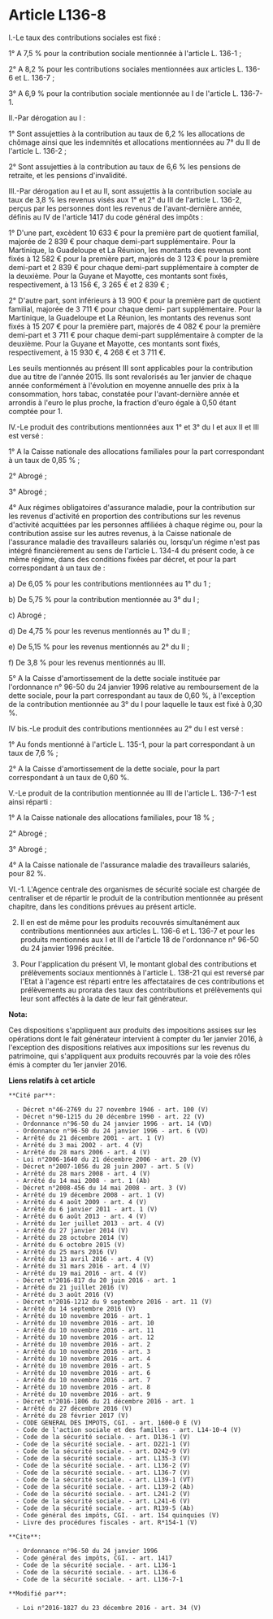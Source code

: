 # Article L136-8

I.-Le taux des contributions sociales est fixé : 

1° A 7,5 % pour la contribution sociale mentionnée à l'article L. 136-1 ; 

2° A 8,2 % pour les contributions sociales mentionnées aux articles L. 136-6 et L. 136-7 ; 

3° A 6,9 % pour la contribution sociale mentionnée au I de l'article L. 136-7-1. 

II.-Par dérogation au I : 

1° Sont assujetties à la contribution au taux de 6,2 % les allocations de chômage ainsi que les indemnités et allocations
mentionnées au 7° du II de l'article L. 136-2 ; 

2° Sont assujetties à la contribution au taux de 6,6 % les pensions de retraite, et les pensions d'invalidité. 

III.-Par dérogation au I et au II, sont assujettis à la contribution sociale au taux de 3,8 % les revenus visés aux 1° et 2°
du III de l'article L. 136-2, perçus par les personnes dont les revenus de l'avant-dernière année, définis au IV de l'article
1417 du code général des impôts : 

1° D'une part, excèdent 10 633 € pour la première part de quotient familial, majorée de 2 839 € pour chaque demi-part
supplémentaire. Pour la Martinique, la Guadeloupe et La Réunion, les montants des revenus sont fixés à 12 582 € pour la
première part, majorés de 3 123 € pour la première demi-part et 2 839 € pour chaque demi-part supplémentaire à compter de la
deuxième. Pour la Guyane et Mayotte, ces montants sont fixés, respectivement, à 13 156 €, 3 265 € et 2 839 € ; 

2° D'autre part, sont inférieurs à 13 900 € pour la première part de quotient familial, majorée de 3 711 € pour chaque demi-
part supplémentaire. Pour la Martinique, la Guadeloupe et La Réunion, les montants des revenus sont fixés à 15 207 € pour la
première part, majorés de 4 082 € pour la première demi-part et 3 711 € pour chaque demi-part supplémentaire à compter de la
deuxième. Pour la Guyane et Mayotte, ces montants sont fixés, respectivement, à 15 930 €, 4 268 € et 3 711 €. 

Les seuils mentionnés au présent III sont applicables pour la contribution due au titre de l'année 2015. Ils sont revalorisés
au 1er janvier de chaque année conformément à l'évolution en moyenne annuelle des prix à la consommation, hors tabac,
constatée pour l'avant-dernière année et arrondis à l'euro le plus proche, la fraction d'euro égale à 0,50 étant comptée pour
1. 

IV.-Le produit des contributions mentionnées aux 1° et 3° du I et aux II et III est versé : 

1° A la Caisse nationale des allocations familiales pour la part correspondant à un taux de 0,85 % ; 

2° Abrogé ; 

3° Abrogé ; 

4° Aux régimes obligatoires d'assurance maladie, pour la contribution sur les revenus d'activité en proportion des
contributions sur les revenus d'activité acquittées par les personnes affiliées à chaque régime ou, pour la contribution
assise sur les autres revenus, à la Caisse nationale de l'assurance maladie des travailleurs salariés ou, lorsqu'un régime
n'est pas intégré financièrement au sens de l'article L. 134-4 du présent code, à ce même régime, dans des conditions fixées
par décret, et pour la part correspondant à un taux de :

a) De 6,05 % pour les contributions mentionnées au 1° du 1 ; 

b) De 5,75 % pour la contribution mentionnée au 3° du I ; 

c) Abrogé ; 

d) De 4,75 % pour les revenus mentionnés au 1° du II ; 

e) De 5,15 % pour les revenus mentionnés au 2° du II ; 

f) De 3,8 % pour les revenus mentionnés au III. 

5° A la Caisse d'amortissement de la dette sociale instituée par l'ordonnance n° 96-50 du 24 janvier 1996 relative au
remboursement de la dette sociale, pour la part correspondant au taux de 0,60 %, à l'exception de la contribution mentionnée
au 3° du I pour laquelle le taux est fixé à 0,30 %. 

IV bis.-Le produit des contributions mentionnées au 2° du I est versé : 

1° Au fonds mentionné à l'article L. 135-1, pour la part correspondant à un taux de 7,6 % ; 

2° A la Caisse d'amortissement de la dette sociale, pour la part correspondant à un taux de 0,60 %.

V.-Le produit de la contribution mentionnée au III de l'article L. 136-7-1 est ainsi réparti : 

1° A la Caisse nationale des allocations familiales, pour 18 % ; 

2° Abrogé ; 

3° Abrogé ; 

4° A la Caisse nationale de l'assurance maladie des travailleurs salariés, pour 82 %. 

VI.-1. L'Agence centrale des organismes de sécurité sociale est chargée de centraliser et de répartir le produit de la
contribution mentionnée au présent chapitre, dans les conditions prévues au présent article. 

2. Il en est de même pour les produits recouvrés simultanément aux contributions mentionnées aux articles L. 136-6 et L.
136-7 et pour les produits mentionnés aux I et III de l'article 18 de l'ordonnance n° 96-50 du 24 janvier 1996 précitée. 

3. Pour l'application du présent VI, le montant global des contributions et prélèvements sociaux mentionnés à l'article L.
138-21 qui est reversé par l'Etat à l'agence est réparti entre les affectataires de ces contributions et prélèvements au
prorata des taux des contributions et prélèvements qui leur sont affectés à la date de leur fait générateur.

**Nota:**

Ces dispositions s'appliquent aux produits des impositions assises sur les opérations dont le fait générateur intervient à
compter du 1er janvier 2016, à l'exception des dispositions relatives aux impositions sur les revenus du patrimoine, qui
s'appliquent aux produits recouvrés par la voie des rôles émis à compter du 1er janvier 2016.

**Liens relatifs à cet article**

	**Cité par**:

	  - Décret n°46-2769 du 27 novembre 1946 - art. 100 (V)
	  - Décret n°90-1215 du 20 décembre 1990 - art. 22 (V)
	  - Ordonnance n°96-50 du 24 janvier 1996 - art. 14 (VD)
	  - Ordonnance n°96-50 du 24 janvier 1996 - art. 6 (VD)
	  - Arrêté du 21 décembre 2001 - art. 1 (V)
	  - Arrêté du 3 mai 2002 - art. 4 (V)
	  - Arrêté du 28 mars 2006 - art. 4 (V)
	  - Loi n°2006-1640 du 21 décembre 2006 - art. 20 (V)
	  - Décret n°2007-1056 du 28 juin 2007 - art. 5 (V)
	  - Arrêté du 28 mars 2008 - art. 4 (V)
	  - Arrêté du 14 mai 2008 - art. 1 (Ab)
	  - Décret n°2008-456 du 14 mai 2008 - art. 3 (V)
	  - Arrêté du 19 décembre 2008 - art. 1 (V)
	  - Arrêté du 4 août 2009 - art. 4 (V)
	  - Arrêté du 6 janvier 2011 - art. 1 (V)
	  - Arrêté du 6 août 2013 - art. 4 (V)
	  - Arrêté du 1er juillet 2013 - art. 4 (V)
	  - Arrêté du 27 janvier 2014 (V)
	  - Arrêté du 28 octobre 2014 (V)
	  - Arrêté du 6 octobre 2015 (V)
	  - Arrêté du 25 mars 2016 (V)
	  - Arrêté du 13 avril 2016 - art. 4 (V)
	  - Arrêté du 31 mars 2016 - art. 4 (V)
	  - Arrêté du 19 mai 2016 - art. 4 (V)
	  - Décret n°2016-817 du 20 juin 2016 - art. 1
	  - Arrêté du 21 juillet 2016 (V)
	  - Arrêté du 3 août 2016 (V)
	  - Décret n°2016-1212 du 9 septembre 2016 - art. 11 (V)
	  - Arrêté du 14 septembre 2016 (V)
	  - Arrêté du 10 novembre 2016 - art. 1
	  - Arrêté du 10 novembre 2016 - art. 10
	  - Arrêté du 10 novembre 2016 - art. 11
	  - Arrêté du 10 novembre 2016 - art. 12
	  - Arrêté du 10 novembre 2016 - art. 2
	  - Arrêté du 10 novembre 2016 - art. 3
	  - Arrêté du 10 novembre 2016 - art. 4
	  - Arrêté du 10 novembre 2016 - art. 5
	  - Arrêté du 10 novembre 2016 - art. 6
	  - Arrêté du 10 novembre 2016 - art. 7
	  - Arrêté du 10 novembre 2016 - art. 8
	  - Arrêté du 10 novembre 2016 - art. 9
	  - Décret n°2016-1806 du 21 décembre 2016 - art. 1
	  - Arrêté du 27 décembre 2016 (V)
	  - Arrêté du 28 février 2017 (V)
	  - CODE GENERAL DES IMPOTS, CGI. - art. 1600-0 E (V)
	  - Code de l'action sociale et des familles - art. L14-10-4 (V)
	  - Code de la sécurité sociale. - art. D136-1 (V)
	  - Code de la sécurité sociale. - art. D221-1 (V)
	  - Code de la sécurité sociale. - art. D242-9 (V)
	  - Code de la sécurité sociale. - art. L135-3 (V)
	  - Code de la sécurité sociale. - art. L136-2 (V)
	  - Code de la sécurité sociale. - art. L136-7 (V)
	  - Code de la sécurité sociale. - art. L139-1 (VT)
	  - Code de la sécurité sociale. - art. L139-2 (Ab)
	  - Code de la sécurité sociale. - art. L241-2 (V)
	  - Code de la sécurité sociale. - art. L241-6 (V)
	  - Code de la sécurité sociale. - art. R139-5 (Ab)
	  - Code général des impôts, CGI. - art. 154 quinquies (V)
	  - Livre des procédures fiscales - art. R*154-1 (V)

	**Cite**:

	  - Ordonnance n°96-50 du 24 janvier 1996
	  - Code général des impôts, CGI. - art. 1417
	  - Code de la sécurité sociale. - art. L136-1
	  - Code de la sécurité sociale. - art. L136-6
	  - Code de la sécurité sociale. - art. L136-7-1

	**Modifié par**:

	  - Loi n°2016-1827 du 23 décembre 2016 - art. 34 (V)
